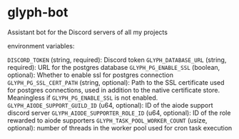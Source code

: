 # glyph-bot

Assistant bot for the Discord servers of all my projects

environment variables:

`DISCORD_TOKEN` (string, required): Discord token
`GLYPH_DATABASE_URL` (string, required): URL for the postgres database
`GLYPH_PG_ENABLE_SSL` (boolean, optional): Whether to enable ssl for postgres connection
`GLYPH_PG_SSL_CERT_PATH` (string, optional): Path to the SSL certificate used for postgres connections, used in addition to the native certificate store. Meaningless if `GLYPH_PG_ENABLE_SSL` is not enabled.
`GLYPH_AIODE_SUPPORT_GUILD_ID` (u64, optional): ID of the aiode support discord server
`GLYPH_AIODE_SUPPORTER_ROLE_ID` (u64, optional): ID of the role rewarded to aiode supporters
`GLYPH_TASK_POOL_WORKER_COUNT` (usize, optional): number of threads in the worker pool used for cron task execution
